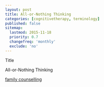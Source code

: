 ```yaml
---
layout: post
title: All-or-Nothing Thinking
categories: [cognitivetherapy, terminology]
published: false
sitemap:
  lastmod: 2015-11-18
  priority: 0.7
  changefreq: 'monthly'
  exclude: 'no'
---
```


Title 

<span class="highlight">All-or-Nothing Thinking</span> 

<a href="/family-counselling/" title="family counselling">family counselling</a> 

